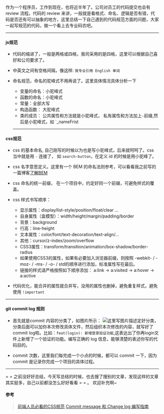 作为一个程序员，工作到现在，也将近半年了。公司对员工的代码提交也会有 review 流程。代码的 review 来讲，一般就是看格式、命名、逻辑是否有错，代码是否还有可以抽象的地方，这里总结一下自己遇到的代码规范方面的问题，大家一起写规范的代码，做一个看上去专业码农吧。
***
#### **js规范**
- 代码的缩进了，一般是两格或四格，我司采用的是四格，这里可以根据自己喜好和公司要求了。

- 中英文之间有空格间隔，像这样: `我专业引用 English 单词`

- 命名规范，命名的驼峰式不用再说了。这里具体情况具体分析一下
   - 变量的命名：小驼峰式
   - 函数的命名：小驼峰式
   - 常量：全部大写
   - 构造函数： 大驼峰式
   - 类的成员： 公共属性和方法就是小驼峰式， 私有属性和方法加上`-`前缀,然后是小驼峰式，如 `_nameFrist
  
  ---
   
#### **css规范**
- css 的基本命名,  自己刚写的时候以为也是写小驼峰式，后来就呵呵了。css 当中就是用 `-` 连接了， 如 `search-button`，在定义 id 的时候是用小驼峰了。

- css 名字意思定义。这里有一个 BEM 的命名法则参考，可以看看我之前写的一篇博客[了解BEM](http://blog.csdn.net/dadadeganhuo/article/details/76600264)
- css 命名的统一前缀， 在一个项目中，约定好同一个前缀，可避免样式的覆盖。

- css 样式书写顺序：
	- 显示属性：display/list-style/position/float/clear …
	- 自身属性（盒模型）：width/height/margin/padding/border
	- 背景：background
	- 行高：line-height
	- 文本属性：color/font/text-decoration/text-align/...
	- 其他：cursor/z-index/zoom/overflow
	- CSS3属性：transform/transition/animation/box-shadow/border-radius
	- 如果使用CSS3的属性，如果有必要加入浏览器前缀，则按照 -webkit- / -moz- / -ms- / -o- /
std的顺序进行添加，标准属性写在最后。
	- 链接的样式请严格按照如下顺序添加： a:link -> a:visited -> a:hover -> a:active

- 代码优化，能合并的属性就合并写，没用的属性也删掉，避免重复样式，避免使用 `!important`

---

#### **git commit log 规则**

- 首先就是commit 内容的分类了，如图片所示：
![这里写图片描述](https://img-blog.csdn.net/20170830144139403?watermark/2/text/aHR0cDovL2Jsb2cuY3Nkbi5uZXQvZGFkYWRlZ2FuaHVv/font/5a6L5L2T/fontsize/400/fill/I0JBQkFCMA==/dissolve/70/gravity/SouthEast)定好分类，分类后面可以加你本次修改具体文件，然后组织本次修改的内容，就写好了 commit log啦。比如：`feat(login): 新增登录验证功能`,这表达出了你再login文件上新增了一个验证的功能。编写正确的 log 信息，能够清楚的表述你写的代码目的。

- commit 次数，这里我们每完成一个小点的时候，都可以 commit 一下，因为commit 是记录你完成一个项目的具体过程。

---
= = 之前没好好总结，今天写总结的时候，也去搜了搜别的文章，发现这样的文章其实挺多，自己以前都没怎么好好看看 = = 。
欢迎补充啊~

#### 参考 
> [前端人员必看的CSS规范](https://www.douban.com/note/499976405/?type=like)
> [Commit message 和 Change log 编写指南](http://www.ruanyifeng.com/blog/2016/01/commit_message_change_log.html)
